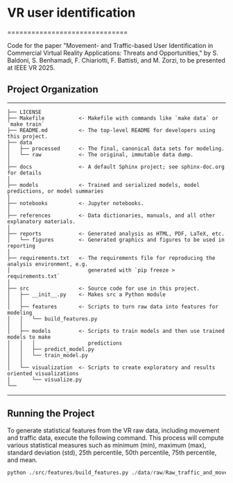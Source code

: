 # VR user identification
==============================

Code for the paper "Movement- and Traffic-based User Identification in Commercial Virtual Reality Applications: Threats and Opportunities," by S. Baldoni, S. Benhamadi, F. Chiariotti, F. Battisti, and M. Zorzi, to be presented at IEEE VR 2025.

## Project Organization
------------
```
├── LICENSE
├── Makefile           <- Makefile with commands like `make data` or `make train`
├── README.md          <- The top-level README for developers using this project.
├── data
│   ├── processed      <- The final, canonical data sets for modeling.
│   └── raw            <- The original, immutable data dump.
│
├── docs               <- A default Sphinx project; see sphinx-doc.org for details
│
├── models             <- Trained and serialized models, model predictions, or model summaries
│
├── notebooks          <- Jupyter notebooks.
│
├── references         <- Data dictionaries, manuals, and all other explanatory materials.
│
├── reports            <- Generated analysis as HTML, PDF, LaTeX, etc.
│   └── figures        <- Generated graphics and figures to be used in reporting
│
├── requirements.txt   <- The requirements file for reproducing the analysis environment, e.g.
│                         generated with `pip freeze > requirements.txt`
│
├── src                <- Source code for use in this project.
│   ├── __init__.py    <- Makes src a Python module
│   │
│   ├── features       <- Scripts to turn raw data into features for modeling
│   │   └── build_features.py
│   │
│   ├── models         <- Scripts to train models and then use trained models to make
│   │   │                 predictions
│   │   ├── predict_model.py
│   │   └── train_model.py
│   │
│   └── visualization  <- Scripts to create exploratory and results oriented visualizations
│       └── visualize.py
└── 

```
--------

## Running the Project

To generate statistical features from the VR raw data, including movement and traffic data, execute the following command. This process will compute various statistical measures such as minimum (min), maximum (max), standard deviation (std), 25th percentile, 50th percentile, 75th percentile, and mean.

```python
python ./src/features/build_features.py ./data/raw/Raw_traffic_and_movement_data/ ./data/processed/ 1
```

